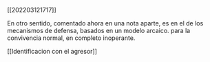 [[202203121717]]

En otro sentido, comentado ahora en una nota aparte, es en el de los mecanismos de defensa, basados en un modelo arcaico. para la convivencia normal, en completo inoperante.

[[Identificacion con el agresor]]
